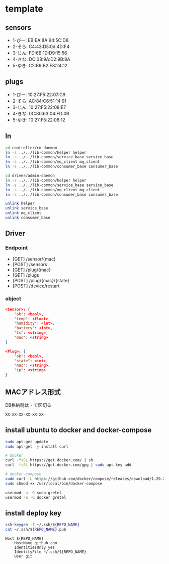 # template

## sensors

- 1-ぴー: EB:EA:8A:94:5C:D8
- 2-そら: C4:43:D5:0d:4D:F4
- 3-じん: FD:6B:1D:D9:15:56
- 4-きな: DC:08:9A:D2:9B:8A
- 5-ゆき: C2:B9:B2:F8:24:12

## plugs

- 1-ぴー: 10:27:F5:22:07:C9
- 2-そら: AC:84:C6:51:14:91
- 3-じん: 10:27:F5:22:08:E7
- 4-きな: 0C:80:63:04:FD:0B
- 5-ゆき: 10:27:F5:22:08:12

## ln

```sh
cd controller/cm-daemon
ln -s ../../lib-common/helper helper
ln -s ../../lib-common/service_base service_base
ln -s ../../lib-common/mq_client mq_client
ln -s ../../lib-common/consumer_base consumer_base

cd driver/admin-daemon
ln -s ../../lib-common/helper helper
ln -s ../../lib-common/service_base service_base
ln -s ../../lib-common/mq_client mq_client
ln -s ../../lib-common/consumer_base consumer_base

unlink helper
unlink service_base
unlink mq_client
unlink consumer_base
```

## Driver

### Endpoint

- [GET] /sensor/{mac}
- [POST] /sensors
- [GET] /plug/{mac}
- [GET] /plugs
- [POST] /plug/{mac}/{state}
- [POST] /device/restart

### object

```json
<Sensor>: {
    "ok": <bool>,
    "temp": <float>,
    "humidity": <int>,
    "battery": <int>,
    "ts": <string>,
    "mac": <string>
}

<Plug>: {
    "ok": <bool>,
    "state": <int>,
    "mac": <string>,
    "ip": <string>
}

```

## MACアドレス形式

DB格納時は `-` で区切る

```plaintext
XX-XX-XX-XX-XX-XX
```

## install ubuntu to docker and docker-compose

```bash
sudo apt-get update
sudo apt-get -y install curl

# docker
curl -fsSL https://get.docker.com/ | sh
curl -fsSL https://get.docker.com/gpg | sudo apt-key add

# docker-compose
sudo curl -L https://github.com/docker/compose/releases/download/1.29.2/docker-compose-`uname -s`-`uname -m` -o /usr/local/bin/docker-compose
sudo chmod +x /usr/local/bin/docker-compose

usermod -a -G sudo gretel
usermod -a -G docker gretel
```

## install deploy key

```bash
ssh-keygen -f ~/.ssh/${REPO_NAME}
cat ~/.ssh/${REPO_NAME}.pub
```

```ssh-config:~/.ssh/config
Host ${REPO_NAME}
    HostName github.com
    IdentitiesOnly yes
    IdentityFile ~/.ssh/${REPO_NAME}
    User git
```
